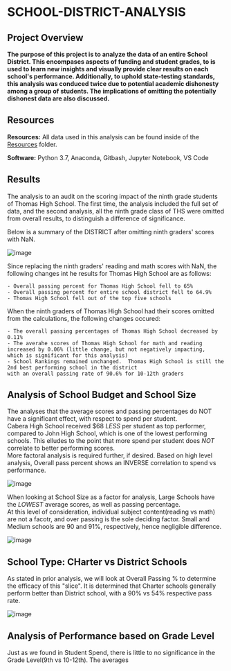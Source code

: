 # SCHOOL-DISTRICT-ANALYSIS
## Project Overview ##
**The purpose of this project is to analyze the data of an entire School District.  This encompases aspects of funding and student grades, to is used to learn new insights and visually provide clear results on each school's performance. Additionally, to uphold state-testing standards, this analysis was conduced twice due to potential academic dishonesty among a group of students. The implications of omitting the potentially dishonest data are also discussed.**

## Resources ##

**Resources:** All data used in this analysis can be found inside of the [Resources](https://github.com/DataSolutions360/SCHOOL-DISTRICT-ANALYSIS/tree/main/Resources) folder.

**Software:** Python 3.7, Anaconda, Gitbash, Jupyter Notebook, VS Code

## Results ##

The analysis to an audit on the scoring impact of the ninth grade students of Thomas High School.  The first time, the analysis included the full set of data, and the second analysis, all the ninth grade class of THS were omitted from overall results, to distinguish a difference of significance.

Below is a summary of the DISTRICT after omitting ninth graders' scores with NaN.

![image](https://user-images.githubusercontent.com/8845050/167273554-bfa46998-f240-4cbf-a257-c82fe92b1331.png)

  Since replacing the ninth graders' reading and math scores with NaN, the following changes int he results for Thomas High School are as follows:
  
    - Overall passing percent for Thomas High School fell to 65%
    - Overall passing percent for entire school district fell to 64.9%
    - Thomas High School fell out of the top five schools

  When the ninth graders of Thomas High School had their scores omitted from the calculations, the following changes occured:
  
    - The overall passing percentages of Thomas High School decreased by 0.11%
    - The averahe scores of Thomas High School for math and reading increased by 0.06% (little change, but not negatively impacting, 
    which is significant for this analysis)
    - School Rankings remained unchanged.  Thomas High School is still the 2nd best performing school in the district 
    with an overall passing rate of 90.6% for 10-12th graders
    
## Analysis of School Budget and School Size ##

The analyses that the average scores and passing percentages do NOT have a significant effect, with respect to spend per student.  
Cabera High School received $68 *LESS* per student as top performer, compared to John High School, which is one of the lowest performing schools.
This elludes to the point that more spend per student does *NOT* correlate to better performing scores.  
More factoral analysis is required further, if desired.  Based on high level analysis, Overall pass percent shows an INVERSE 
correlation to spend vs performance.

![image](https://user-images.githubusercontent.com/8845050/167283724-438ee1d6-4792-4435-8524-6d7648dd4a62.png)

When looking at School Size as a factor for analysis, Large Schools have the *LOWEST* average scores, as well as passing percentage.  
At this level of consideration, individual subject content(reading vs math) are not a facotr, and over passing is the sole deciding factor.
Small and Medium schools are 90 and 91%, respectively, hence negligible difference.

![image](https://user-images.githubusercontent.com/8845050/167286113-1be90818-270b-485f-b06c-904a3dbd1ab1.png)

## School Type:  CHarter vs District Schools ##

As stated in prior analysis, we will look at Overall Passing % to determine the efficacy of this "slice".  It is determined that 
Charter schools generally perform better than District school, with a 90% vs 54% respective pass rate.

![image](https://user-images.githubusercontent.com/8845050/167286454-2cc64207-0a72-441c-b5df-9c75bcbf30e7.png)

## Analysis of Performance based on Grade Level ##

Just as we found in Student Spend,  there is little to no significance in the Grade Level(9th vs 10-12th).  The averages 

